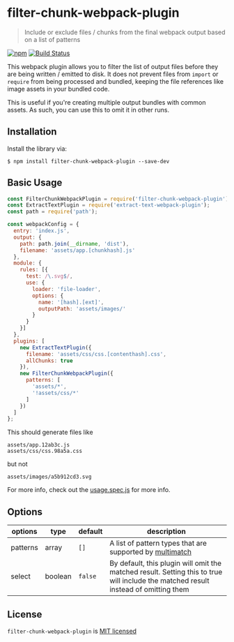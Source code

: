 # filter-chunk-webpack-plugin

> Include or exclude files / chunks from the final webpack output based on a list of patterns

[![npm][npm-badge]][npm-link]
[![Build Status][circle-badge]][circle-link]

This webpack plugin allows you to filter the list of output files before
they are being written / emitted to disk. It does not prevent files
from `import` or `require` from being processed and bundled, keeping the
file references like image assets in your bundled code.

This is useful if you're creating multiple output bundles with common assets.
As such, you can use this to omit it in other runs.

## Installation

Install the library via:

```
$ npm install filter-chunk-webpack-plugin --save-dev
```

## Basic Usage

```js
const FilterChunkWebpackPlugin = require('filter-chunk-webpack-plugin');
const ExtractTextPlugin = require('extract-text-webpack-plugin');
const path = require('path');

const webpackConfig = {
  entry: 'index.js',
  output: {
    path: path.join(__dirname, 'dist'),
    filename: 'assets/app.[chunkhash].js'
  },
  module: {
    rules: [{
      test: /\.svg$/,
      use: {
        loader: 'file-loader',
        options: {
          name: '[hash].[ext]',
          outputPath: 'assets/images/'
        }
      }
    }]
  },
  plugins: [
    new ExtractTextPlugin({
      filename: 'assets/css/css.[contenthash].css',
      allChunks: true
    }),
    new FilterChunkWebpackPlugin({
      patterns: [
        'assets/*',
        '!assets/css/*'
      ]
    })
  ]
};
```

This should generate files like

```
assets/app.12ab3c.js
assets/css/css.98a5a.css
```

but not

```
assets/images/a5b912cd3.svg
```

For more info, check out the [usage.spec.js](./src/usage.spec.js) for more info.

## Options

| options  | type    | default | description                                                                                                                         |
| -------- | ------- | ------- | ----------------------------------------------------------------------------------------------------------------------------------- |
| patterns | array   | `[]`    | A list of pattern types that are supported by [multimatch][multimatch-package]                                                      |
| select   | boolean | `false` | By default, this plugin will omit the matched result. Setting this to true will include the matched result instead of omitting them |

## License

`filter-chunk-webpack-plugin` is [MIT licensed](./LICENSE)

[npm-badge]: https://img.shields.io/npm/v/filter-chunk-webpack-plugin.svg?style=flat-square
[npm-link]: https://www.npmjs.com/package/filter-chunk-webpack-plugin

[circle-badge]: https://img.shields.io/circleci/project/github/yeojz/filter-chunk-webpack-plugin/master.svg?style=flat-square
[circle-link]: https://circleci.com/gh/yeojz/filter-chunk-webpack-plugin

[multimatch-package]: https://github.com/sindresorhus/multimatch
